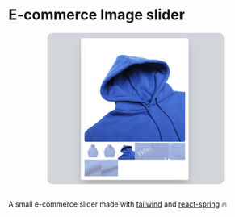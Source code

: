 # E-commerce Image slider

<div style="display: flex; flex-direction: row; justify-content: center;">
<img src="demo.png" style="border-radius: 10px;" height="300"/>
</div>
<br/>

A small e-commerce slider made with [tailwind](https://tailwindui.com/) and [react-spring](https://react-spring.io/hooks/use-spring) 🔥
